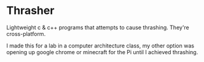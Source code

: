 # Thrasher
Lightweight c & c++ programs that attempts to cause thrashing. They're cross-platform. 

I made this for a lab in a computer architecture class, my other option was opening up google chrome or minecraft for the Pi until I achieved thrashing.
